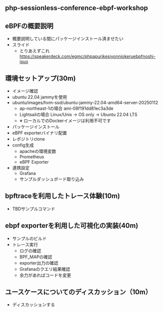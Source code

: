 php-sessionless-conference-ebpf-workshop
---


## eBPFの概要説明

 - 概要説明している間にパッケージインストール済ませたい
 - スライド
   - とりあえずこれ https://speakerdeck.com/egmc/phpapurikesiyonniokeruebpfnoshi-isuo

##  環境セットアップ(30m)
  - イメージ確認
   - ubuntu 22.04 jammyを使用
   - ubuntu/images/hvm-ssd/ubuntu-jammy-22.04-amd64-server-20250112
      - ap-northeast-1の場合 ami-08f191dd81ec3a3de
      - Lightsailの場合 Linux/Unix -> OS only -> Ubuntu 22.04 LTS
      - ※ ローカルでのDockerイメージは利用不可です
  - パッケージインストール
  - eBPF exporterバイナリ配置
  - レポジトリclone
  - config生成
    - apacheの環境変数
    - Prometheus
    - eBPF Exporter
  - 連携設定
    - Grafana
    - サンプルダッシュボード取り込み

## bpftraceを利用したトレース体験(10m)
  - TBDサンプルコマンド

## ebpf exporterを利用した可視化の実装(40m)
 - サンプルのビルド
 - トレース実行
   - ログの確認
   - BPF_MAPの確認
   - exporter出力の確認
   - Grafanaのクエリ結果確認
   - 余力があればコードを変更

## ユースケースについてのディスカッション（10m）
 - ディスカッションする
